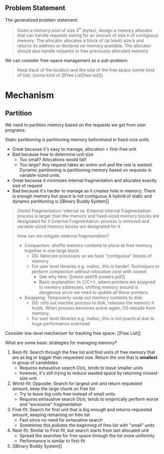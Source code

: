 ## Problem Statement
The generalized problem statement:
> Given a *memory pool* of size $2^n$ (bytes), design a memory allocator that can handle requests asking for an amount of size k of *contiguous* memory.
> The allocator allocates a block of (at least) size k and returns its address or declares no memory available.
> The allocator should also handle requests to free previously allocated memory.

We can consider free-space management as a sub-problem: 
> Keep track of the location and the size of the free space (some kind of list); (some kind of [[Free List|free list]])


# Mechanism

## Partition
We need to partition memory based on the requests we get from user programs:

Static partitioning is partitioning memory beforehand in fixed-size units.
- Great because it's easy to manage, allocation = first-free unit
- Bad because how to determine unit size
	- Too small? Allocations would fail!
	- Too large? Any request takes an entire unit and the rest is wasted.
Dynamic partitioning is partitioning memory based on requests in variable-sized units.
- Great because it minimizes internal fragmentation and allocates exactly size of request
- Bad because it's harder to manage as it creates hole in memory; There is enough memory but space is not contiguous 
A hybrid of static and dynamic partitioning is [[Binary Buddy System]]


> [!note] Fragmentation: Internal vs. External
> Internal Fragmentation: process is larger than the memory and fixed-sized memory blocks are designated for it
> External Fragmentation: process is removed and variable-sized memory blocks are designated for it
> 
> How can we mitigate external fragmentation?
> - Compaction: shuffle memory contents to place all free memory together in one large block
> 	- OS: Relocate processes so we have "contiguous" blocks of memory
> 	- For user level libraries e.g. malloc, this is harder! *Techniques to perform compaction without relocation exist with caveat*
> 		- See why here: [[mesh-pldi19-powers.pdf]] 
> 		- Basic explanation: In C/C++, where pointers are assigned to memory addresses, shifting memory around is dangerous since we need to update all these pointers. 
> - Swapping: Temporarily swap out memory contents to disk.
> 	- OS: rolls out inactive process to disk, releases the memory it holds. When process becomes active again, OS reloads from memory.
> 	- For user level libraries e.g. malloc, this is not practical due to huge performance overhead

Consider low-level mechanism for tracking free space: [[Free List]]

What are some basic strategies for managing memory?
1. Best-fit: Search through the free list and find units of free memory that are as big or bigger than requested size. Return the one that is **smallest** in group of candidates
	- Requires exhaustive search $O(n)$, tends to leave smaller units 
	- however, it's still trying to reduce wasted space by returning closest-size unit
2. Worst-fit: Opposite; Search for largest unit and return requested amount, keep the large chunk on free list
	- Try to leave big units free instead of small units
	- Requires exhaustive search $O(n)$, tends to empirically perform worse and "excessive" fragmentation
3. First-fit: Search for first unit that is big enough and returns requested amount, keeping remaining on free list
	- Fast since no need for exhaustive search
	- Sometimes this pollutes the beginning of free list with "small" units
4. Next-fit: Similar to First-fit, but search starts from last allocated unit
	- Spread the searches for free space through the list more uniformly
	- Performance is similar to first-fit
5. [[Binary Buddy System]]